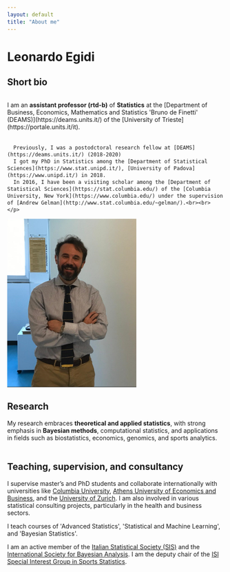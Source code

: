 ```yaml
---
layout: default
title: "About me"
---
```


# Leonardo Egidi

## Short bio

<div class="two-columns">
  <div class="column">
    <p>
      I am an <strong>assistant professor (rtd-b)</strong> of <strong>Statistics</strong> at the [Department of Business, Economics, Mathematics and Statistics 'Bruno de Finetti' (DEAMS)](https://deams.units.it/)
      of the [University of Trieste](https://portale.units.it/it).<br><br>
      
      Previously, I was a postodctoral research fellow at [DEAMS](https://deams.units.it/) (2018-2020)
      I got my PhD in Statistics among the [Department of Statistical Sciences](https://www.stat.unipd.it/), [University of Padova](https://www.unipd.it/) in 2018.
      In 2016, I have been a visiting scholar among the [Department of Statistical Sciences](https://stat.columbia.edu/) of the [Columbia University, New York](https://www.columbia.edu/) under the supervision of [Andrew Gelman](http://www.stat.columbia.edu/~gelman/).<br><br>
    </p>
  </div>
<div class="column">
    <img src="egidi_small.png" alt="Leonardo Egidi" style="float: center; margin-right: 10px;" width="300">
  </div>
</div>
  
## Research

My research embraces <strong>theoretical and applied statistics</strong>, with  strong emphasis in <strong>Bayesian methods</strong>, computational statistics, and applications in fields such as biostatistics, economics, genomics, and sports analytics.<br><br>


## Teaching, supervision, and consultancy      

I supervise master’s and PhD students and collaborate internationally with universities like [Columbia University](https://www.columbia.edu/), [Athens University of Economics and Business](https://www.aueb.gr/),
and the [University of Zurich](https://www.uzh.ch/en.html). I am also involved in various statistical consulting projects, particularly in the health and business sectors.

I teach courses of 'Advanced Statistics', 'Statistical and Machine Learning', and 'Bayesian Statistics'.

I am an active member of the [Italian Statistical Society (SIS)](https://www.sis-statistica.it/) and the [International Society for Bayesian Analysis](https://bayesian.org/). 
I am the deputy chair of the [ISI Special Interest Group in Sports Statistics](https://www.isi-web.org/committee/special-interest-group-sports-statistics).
